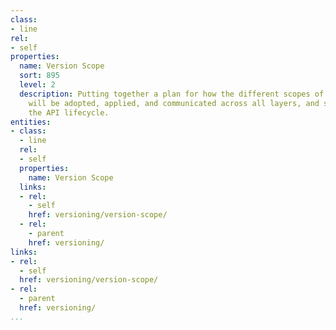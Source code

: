 ```yaml
---
class:
- line
rel:
- self
properties:
  name: Version Scope
  sort: 895
  level: 2
  description: Putting together a plan for how the different scopes of versioning
    will be adopted, applied, and communicated across all layers, and stops along
    the API lifecycle.
entities:
- class:
  - line
  rel:
  - self
  properties:
    name: Version Scope
  links:
  - rel:
    - self
    href: versioning/version-scope/
  - rel:
    - parent
    href: versioning/
links:
- rel:
  - self
  href: versioning/version-scope/
- rel:
  - parent
  href: versioning/
...
```

